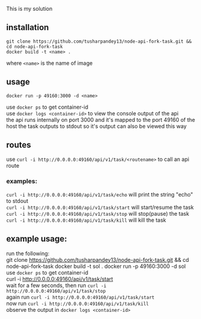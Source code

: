 This is my solution  

## installation  
    git clone https://github.com/tusharpandey13/node-api-fork-task.git && cd node-api-fork-task
    docker build -t <name> .
where `<name>` is the name of image

## usage  
    docker run -p 49160:3000 -d <name>  
use `docker ps` to get container-id  
use `docker logs <container-id>` to view the console output of the api  
the api runs internally on port 3000 and it's mapped to the port 49160 of the host
the task outputs to stdout so it's output can also be viewed this way  

## routes  
use `curl -i http://0.0.0.0:49160/api/v1/task/<routename>` to call an api route  
### examples:  
`curl -i http://0.0.0.0:49160/api/v1/task/echo` will print the string "echo" to stdout  
`curl -i http://0.0.0.0:49160/api/v1/task/start` will start/resume the task  
`curl -i http://0.0.0.0:49160/api/v1/task/stop` will stop(pause) the task  
`curl -i http://0.0.0.0:49160/api/v1/task/kill` will kill the task  

## example usage:  
run the following:  
    git clone https://github.com/tusharpandey13/node-api-fork-task.git && cd node-api-fork-task
    docker build -t sol .
    docker run -p 49160:3000 -d sol  
use `docker ps` to get container-id  
    curl -i http://0.0.0.0:49160/api/v1/task/start  
wait for a few seconds, then run `curl -i http://0.0.0.0:49160/api/v1/task/stop`  
again run `curl -i http://0.0.0.0:49160/api/v1/task/start`  
now run `curl -i http://0.0.0.0:49160/api/v1/task/kill`  
observe the output in `docker logs <container-id>`

